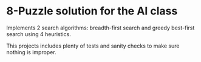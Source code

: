 # 8-Puzzle solution for the AI class

Implements 2 search algorithms: breadth-first search and greedy best-first search using 4 heuristics.

This projects includes plenty of tests and sanity checks to make sure nothing is improper.
